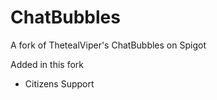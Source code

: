 # ChatBubbles
A fork of ThetealViper's ChatBubbles on Spigot

Added in this fork
* Citizens Support
